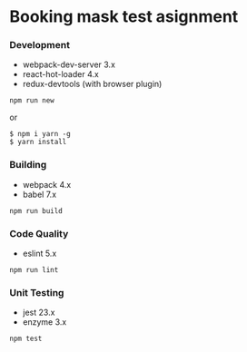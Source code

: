 # Booking mask test asignment

### Development

- webpack-dev-server 3.x
- react-hot-loader 4.x
- redux-devtools (with browser plugin)

`npm run new`

or

```
$ npm i yarn -g
$ yarn install
```

### Building

- webpack 4.x
- babel 7.x

`npm run build`

### Code Quality

- eslint 5.x

`npm run lint`

### Unit Testing

- jest 23.x
- enzyme 3.x

`npm test`

